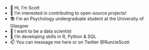 - 👋 Hi, I’m Scott
- 👀 I’m interested in contributing to open-source projects!
- :books: I'm an Psychology undergraduate student at the University of Glasgow
- :crossed_fingers: I want to be a data scientist 
- 🌱 I’m developing skills in R, Python & SQL
- 📫 You can message me here or on Twitter @RuncieScott

<!---
scott-runcie/scott-runcie is a ✨ special ✨ repository because its `README.md` (this file) appears on your GitHub profile.
You can click the Preview link to take a look at your changes.
--->
